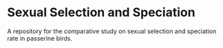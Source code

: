 # Sexual Selection and Speciation
A repository for the comparative study on sexual selection and speciation rate in passerine birds.
